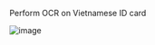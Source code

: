 Perform OCR on Vietnamese ID card


![image](https://github.com/DDKson/CCCD-OCR/assets/92723196/3ee79a28-743c-471c-baf9-7719c2b2400d)

